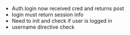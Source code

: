 - Auth.login now received cred and returns post
- login must return session info
- Need to init and check if user is logged in
- username directive check
